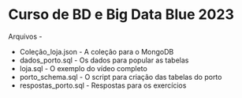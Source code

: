 # Curso de BD e Big Data Blue 2023

Arquivos - 

* Coleção_loja.json - A coleção para o MongoDB
* dados_porto.sql - Os dados para popular as tabelas
* loja.sql - O exemplo do vídeo completo
* porto_schema.sql - O script para criação das tabelas do porto
* respostas_porto.sql - Respostas para os exercícios
